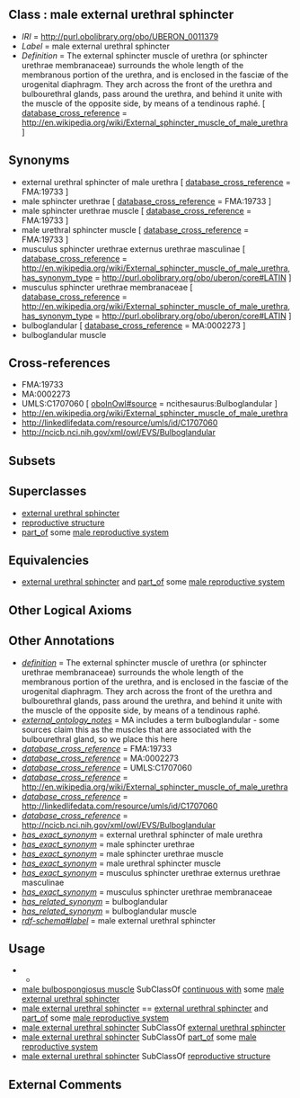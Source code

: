 
## Class : male external urethral sphincter

 * *IRI* = http://purl.obolibrary.org/obo/UBERON_0011379
 * *Label* = male external urethral sphincter
 * *Definition* = The external sphincter muscle of urethra (or sphincter urethrae membranaceae) surrounds the whole length of the membranous portion of the urethra, and is enclosed in the fasciæ of the urogenital diaphragm. They arch across the front of the urethra and bulbourethral glands, pass around the urethra, and behind it unite with the muscle of the opposite side, by means of a tendinous raphé. [ [database_cross_reference](../../ef/oboInOwl#hasDbXref.md) = http://en.wikipedia.org/wiki/External_sphincter_muscle_of_male_urethra ]

## Synonyms

 * external urethral sphincter of male urethra [ [database_cross_reference](../../ef/oboInOwl#hasDbXref.md) = FMA:19733 ]
 * male sphincter urethrae [ [database_cross_reference](../../ef/oboInOwl#hasDbXref.md) = FMA:19733 ]
 * male sphincter urethrae muscle [ [database_cross_reference](../../ef/oboInOwl#hasDbXref.md) = FMA:19733 ]
 * male urethral sphincter muscle [ [database_cross_reference](../../ef/oboInOwl#hasDbXref.md) = FMA:19733 ]
 * musculus sphincter urethrae externus urethrae masculinae [ [database_cross_reference](../../ef/oboInOwl#hasDbXref.md) = http://en.wikipedia.org/wiki/External_sphincter_muscle_of_male_urethra, [has_synonym_type](../../pe/oboInOwl#hasSynonymType.md) = http://purl.obolibrary.org/obo/uberon/core#LATIN ]
 * musculus sphincter urethrae membranaceae [ [database_cross_reference](../../ef/oboInOwl#hasDbXref.md) = http://en.wikipedia.org/wiki/External_sphincter_muscle_of_male_urethra, [has_synonym_type](../../pe/oboInOwl#hasSynonymType.md) = http://purl.obolibrary.org/obo/uberon/core#LATIN ]
 * bulboglandular [ [database_cross_reference](../../ef/oboInOwl#hasDbXref.md) = MA:0002273 ]
 * bulboglandular muscle

## Cross-references

 * FMA:19733
 * MA:0002273
 * UMLS:C1707060 [ [oboInOwl#source](../../ce/oboInOwl#source.md) = ncithesaurus:Bulboglandular ]
 * http://en.wikipedia.org/wiki/External_sphincter_muscle_of_male_urethra
 * http://linkedlifedata.com/resource/umls/id/C1707060
 * http://ncicb.nci.nih.gov/xml/owl/EVS/Bulboglandular

## Subsets


## Superclasses

 * [external urethral sphincter](../../UBERON/19/UBERON_0004919.md)
 * [reproductive structure](../../UBERON/56/UBERON_0005156.md)
 * [part_of](../../BFO/50/BFO_0000050.md) some [male reproductive system](../../UBERON/79/UBERON_0000079.md)

## Equivalencies

 * [external urethral sphincter](../../UBERON/19/UBERON_0004919.md) and [part_of](../../BFO/50/BFO_0000050.md) some [male reproductive system](../../UBERON/79/UBERON_0000079.md)

## Other Logical Axioms


## Other Annotations

 * *[definition](../../IAO/15/IAO_0000115.md)* = The external sphincter muscle of urethra (or sphincter urethrae membranaceae) surrounds the whole length of the membranous portion of the urethra, and is enclosed in the fasciæ of the urogenital diaphragm. They arch across the front of the urethra and bulbourethral glands, pass around the urethra, and behind it unite with the muscle of the opposite side, by means of a tendinous raphé.
 * *[external_ontology_notes](../../UBPROP/12/UBPROP_0000012.md)* = MA includes a term bulboglandular - some sources claim this as the muscles that are associated with the bulbourethral gland, so we place this here
 * *[database_cross_reference](../../ef/oboInOwl#hasDbXref.md)* = FMA:19733
 * *[database_cross_reference](../../ef/oboInOwl#hasDbXref.md)* = MA:0002273
 * *[database_cross_reference](../../ef/oboInOwl#hasDbXref.md)* = UMLS:C1707060
 * *[database_cross_reference](../../ef/oboInOwl#hasDbXref.md)* = http://en.wikipedia.org/wiki/External_sphincter_muscle_of_male_urethra
 * *[database_cross_reference](../../ef/oboInOwl#hasDbXref.md)* = http://linkedlifedata.com/resource/umls/id/C1707060
 * *[database_cross_reference](../../ef/oboInOwl#hasDbXref.md)* = http://ncicb.nci.nih.gov/xml/owl/EVS/Bulboglandular
 * *[has_exact_synonym](../../ym/oboInOwl#hasExactSynonym.md)* = external urethral sphincter of male urethra
 * *[has_exact_synonym](../../ym/oboInOwl#hasExactSynonym.md)* = male sphincter urethrae
 * *[has_exact_synonym](../../ym/oboInOwl#hasExactSynonym.md)* = male sphincter urethrae muscle
 * *[has_exact_synonym](../../ym/oboInOwl#hasExactSynonym.md)* = male urethral sphincter muscle
 * *[has_exact_synonym](../../ym/oboInOwl#hasExactSynonym.md)* = musculus sphincter urethrae externus urethrae masculinae
 * *[has_exact_synonym](../../ym/oboInOwl#hasExactSynonym.md)* = musculus sphincter urethrae membranaceae
 * *[has_related_synonym](../../ym/oboInOwl#hasRelatedSynonym.md)* = bulboglandular
 * *[has_related_synonym](../../ym/oboInOwl#hasRelatedSynonym.md)* = bulboglandular muscle
 * *[rdf-schema#label](../../el/rdf-schema#label.md)* = male external urethral sphincter

## Usage

 * -
 * [male bulbospongiosus muscle](../../UBERON/88/UBERON_0011388.md) SubClassOf [continuous with](../../RO/50/RO_0002150.md) some [male external urethral sphincter](../../UBERON/79/UBERON_0011379.md)
 * [male external urethral sphincter](../../UBERON/79/UBERON_0011379.md) == [external urethral sphincter](../../UBERON/19/UBERON_0004919.md) and [part_of](../../BFO/50/BFO_0000050.md) some [male reproductive system](../../UBERON/79/UBERON_0000079.md)
 * [male external urethral sphincter](../../UBERON/79/UBERON_0011379.md) SubClassOf [external urethral sphincter](../../UBERON/19/UBERON_0004919.md)
 * [male external urethral sphincter](../../UBERON/79/UBERON_0011379.md) SubClassOf [part_of](../../BFO/50/BFO_0000050.md) some [male reproductive system](../../UBERON/79/UBERON_0000079.md)
 * [male external urethral sphincter](../../UBERON/79/UBERON_0011379.md) SubClassOf [reproductive structure](../../UBERON/56/UBERON_0005156.md)

## External Comments

